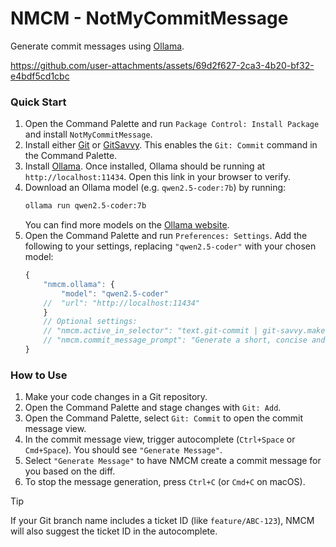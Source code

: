 # NMCM - NotMyCommitMessage

Generate commit messages using [Ollama](https://ollama.com/).


https://github.com/user-attachments/assets/69d2f627-2ca3-4b20-bf32-e4bdf5cd1cbc



### Quick Start

1.  Open the Command Palette and run `Package Control: Install Package` and install `NotMyCommitMessage`.
2.  Install either [Git](https://packagecontrol.io/packages/Git) or [GitSavvy](https://packagecontrol.io/packages/GitSavvy). This enables the `Git: Commit` command in the Command Palette.
3.  Install [Ollama](https://ollama.com/). Once installed, Ollama should be running at `http://localhost:11434`. Open this link in your browser to verify.
4.  Download an Ollama model (e.g. `qwen2.5-coder:7b`) by running:
    ```bash
    ollama run qwen2.5-coder:7b
    ```
    You can find more models on the [Ollama website](https://ollama.com/search).
5.  Open the Command Palette and run `Preferences: Settings`. Add the following to your settings, replacing `"qwen2.5-coder"` with your chosen model:
    ```js
    {
        "nmcm.ollama": {
            "model": "qwen2.5-coder"
        //  "url": "http://localhost:11434"
        }
        // Optional settings:
        // "nmcm.active_in_selector": "text.git-commit | git-savvy.make-commit",
        // "nmcm.commit_message_prompt": "Generate a short, concise and correct git commit message."
    }
    ```

### How to Use

1.  Make your code changes in a Git repository.
2.  Open the Command Palette and stage changes with `Git: Add`.
3.  Open the Command Palette, select `Git: Commit` to open the commit message view.
4.  In the commit message view, trigger autocomplete (`Ctrl+Space` or `Cmd+Space`). You should see `"Generate Message"`.
5.  Select `"Generate Message"` to have NMCM create a commit message for you based on the diff.
6.  To stop the message generation, press `Ctrl+C` (or `Cmd+C` on macOS).

> [!TIP]
> If your Git branch name includes a ticket ID (like `feature/ABC-123`), NMCM will also suggest the ticket ID in the autocomplete.


